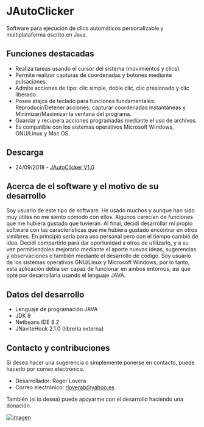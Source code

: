 # JAutoClicker
Software para ejecución de clics automáticos personalizable y multiplataforma escrito en Java.

## Funciones destacadas
* Realiza tareas usando el cursor del sistema (movimientos y clics).
* Permite realizar capturas de coordenadas y botones mediante pulsaciones.
* Admite acciones de tipo: clic simple, doble clic, clic presionado y clic liberado.
* Posee atajos de teclado para funciones fundamentales: Reproducir/Detener acciones, 
capturar coordenadas instantáneas y Minimizar/Maximizar la ventana del programa.
* Guardar y recupera acciones programadas mediante el uso de archivos.
* Es compatible con los sistemas operativos Microsoft Windows, GNU/Linux y Mac OS.

## Descarga
* 24/09/2018 - [JAutoClicker V1.0](https://github.com/rloverab/JAutoClicker/releases/download/untagged-757c5554d2c3db22190d/JAutoClicker.V1.0.zip)

## Acerca de el software y el motivo de su desarrollo
Soy usuario de este tipo de software. He usado muchos y aunque han sido muy útiles no me siento cómodo con ellos. 
Algunos carecían de funciones que me hubiera gustado que tuvieran. Al final, decidí desarrollar mi propio software con las 
características que me hubiera gustado encontrar en otros similares. En principio sería para uso personal pero con el 
tiempo cambié de idea. Decidí compartirlo para dar oportunidad a otros de utilizarlo, y a su vez permitiendoles mejorarlo mediante 
el aporte nuevas ideas, sugerencias y observaciones o también mediante el desarrollo de código. Soy usuario de los sistemas operativos
GNU/Linux y Microsoft Windows, por lo tanto, esta aplicación debia ser capaz de funcionar en ambos entornos, así que opté por 
desarrollarla usando el lenguaje JAVA.

## Datos del desarrollo
* Lenguaje de programación JAVA
* JDK 8
* Netbeans IDE 8.2
* JNaviteHook 2.1.0 (libreria externa)

## Contacto y contribuciones
Si desea hacer una sugerencia o simplemente ponerse en contacto, puede hacerlo por correo electrónico.

* Desarrollador: Roger Lovera
* Correo electrónico: rloverab@yahoo.es

También (si lo desea) puede apoyarme con el desarrollo haciendo una donación.

[imagen_donativo]: https://www.paypalobjects.com/es_XC/i/btn/btn_donateCC_LG.gif

[enlace_donativo]: https://www.paypal.com/cgi-bin/webscr?cmd=_donations&business=EVGQ6CM66V7XY&lc=AL&item_name=JAutoClicker%20development&item_number=JACDEV&currency_code=USD&bn=PP%2dDonationsBF%3abtn_donateCC_LG%2egif%3aNonHosted

[![imagen][imagen_donativo]][enlace_donativo]
